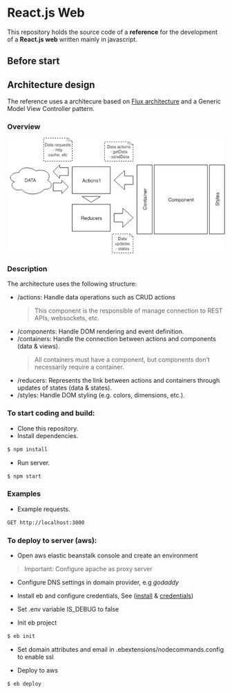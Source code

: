 # React.js Web

This repository holds the source code of a **reference** for the development of a **React.js web** written mainly in javascript.

## Before start ##

## Architecture design

The reference uses a architecure based on [Flux architecture](https://facebook.github.io/flux/docs/in-depth-overview.html) and a Generic Model View Controller pattern.

### Overview 

![alt architecture](./public/dev/architecture.jpg)

### Description

The architecture uses the following structure:

  - /actions: Handle data operations such as CRUD actions
    > This component is the responsible of manage connection to REST APIs, websockets, etc.
  - /components: Handle DOM rendering and event definition.
  - /containers: Handle the connection between actions and components (data & views).
    > All containers must have a component, but components don’t necessarily require a container.
  - /reducers: Represents the link between actions and containers through updates of states (data & states).
  - /styles: Handle DOM styling (e.g. colors, dimensions, etc.).


### To start coding and build:

 * Clone this repository.
 * Install dependencies.
 ```bash
 $ npm install
 ```
 * Run server.
 ```bash
 $ npm start
 ```

  ### Examples

  * Example requests. 
 ```bash
 GET http://localhost:3000
 ```

### To deploy to server (aws):

* Open aws elastic beanstalk console and create an environment 
> Important: Configure apache as proxy server

* Configure DNS settings in domain provider, e.g *godaddy*

* Install eb and configure credentials, See ([install](https://docs.aws.amazon.com/es_es/elasticbeanstalk/latest/dg/eb-cli3-install.html) & [credentials](https://docs.aws.amazon.com/es_es/general/latest/gr/managing-aws-access-keys.html))

* Set .env variable IS_DEBUG to false

* Init eb project
```bash
$ eb init
 ```
* Set domain attributes and email in .ebextensions/nodecommands.config to enable ssl

 * Deploy to aws
```bash
$ eb deploy
 ```
